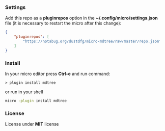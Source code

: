 ### Settings

Add this repo as a **pluginrepos** option in the **~/.config/micro/settings.json** file (it is necessary to restart the micro after this change):

```json
{
	"pluginrepos": [
		"https://notabug.org/dustdfg/micro-mdtree/raw/master/repo.json"
	]
}
```

### Install

In your micro editor press **Ctrl-e** and run command:

```
> plugin install mdtree
```

or run in your shell

```sh
micro -plugin install mdtree
```


### License

License under **MIT** license
